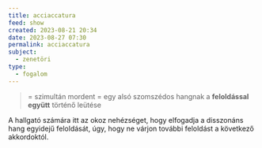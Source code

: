 ```yaml
---
title: acciaccatura
feed: show
created: 2023-08-21 20:34
date: 2023-08-27 07:30
permalink: acciaccatura
subject:
  - zenetöri
type:
  - fogalom
---
```


> = szimultán mordent
> = egy alsó szomszédos hangnak a **feloldással együtt** történő leütése

A hallgató számára itt az okoz nehézséget, hogy elfogadja a disszonáns hang egyidejű feloldását, úgy, hogy ne várjon további feloldást a következő akkordoktól.